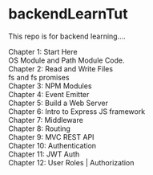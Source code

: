 # backendLearnTut
This repo is for backend learning....

Chapter 1: Start Here  
    OS Module and Path Module Code.  
Chapter 2: Read and Write Files  
    fs and fs promises  
Chapter 3: NPM Modules  
Chapter 4: Event Emitter  
Chapter 5: Build a Web Server  
Chapter 6: Intro to Express JS framework  
Chapter 7: Middleware  
Chapter 8: Routing  
Chapter 9: MVC REST API  
Chapter 10: Authentication  
Chapter 11: JWT Auth  
Chapter 12: User Roles | Authorization  
